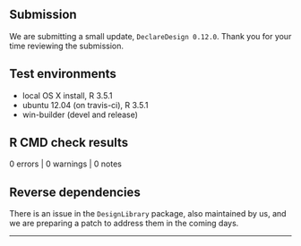 ## Submission

We are submitting a small update, `DeclareDesign 0.12.0`. Thank you for your time reviewing the submission.

## Test environments
* local OS X install, R 3.5.1
* ubuntu 12.04 (on travis-ci), R 3.5.1
* win-builder (devel and release)

## R CMD check results

0 errors | 0 warnings | 0 notes

## Reverse dependencies

There is an issue in the `DesignLibrary` package, also maintained by us, and we are preparing a patch to address them in the coming days.

---
  